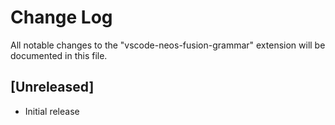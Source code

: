 # Change Log

All notable changes to the "vscode-neos-fusion-grammar" extension will be documented in this file.

## [Unreleased]

- Initial release